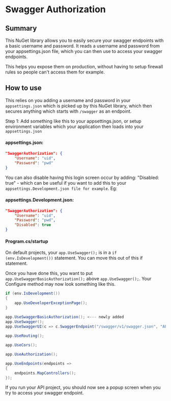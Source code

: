 # Swagger Authorization

## Summary
This NuGet library allows you to easily secure your swagger endpoints with a basic username and password. It reads a username and password from your appsettings.json file, which you can then use to access your swagger endpoints. 

This helps you expose them on production, without having to setup firewall rules so people can't access them for example.

## How to use

This relies on you adding a username and password in your `appsettings.json` which is picked up by this NuGet library, which then secures anything which starts with `/swagger` as an endpoint.

Step 1: Add something like this to your appsettings.json, or setup environment variables which your application then loads into your `appsettings.json`


#### appsettings.json:
```json
"SwaggerAuthorization": {
    "Username": "uid",
    "Password": "pwd"
}
```

You can also disable having this login screen occur by adding: "Disabled: true" - which can be useful if you want to add this to your `appsettings.Development.json file for example`. Eg:

#### appsettings.Development.json:
```json
"SwaggerAuthorization": {
    "Username": "uid",
    "Password": "pwd",
    "Disabled": true
}
```

#### Program.cs/startup

On default projects, your `app.UseSwagger();` is in a `if (env.IsDevelopment())` statement. You can move this out of this if statement.

Once you have done this, you want to put `app.UseSwaggerBasicAuthorization();` above `app.UseSwagger();`. Your Configure method may now look something like this.

```c#
if (env.IsDevelopment())
{
    app.UseDeveloperExceptionPage();
}

app.UseSwaggerBasicAuthorization(); <--- newly added
app.UseSwagger();
app.UseSwaggerUI(c => c.SwaggerEndpoint("/swagger/v1/swagger.json", "API v1"));
    
app.UseRouting();

app.UseCors();

app.UseAuthorization();

app.UseEndpoints(endpoints =>
{
    endpoints.MapControllers();
});
```

If you run your API project, you should now see a popup screen when you try to access your swagger endpoint.